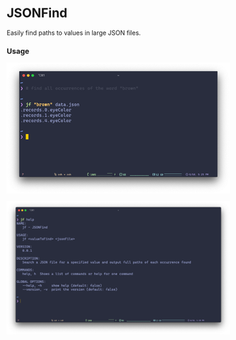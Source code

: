 # JSONFind

Easily find paths to values in large JSON files.

### Usage

![usage](./assets/usage.png)

![help](./assets/help.png)
